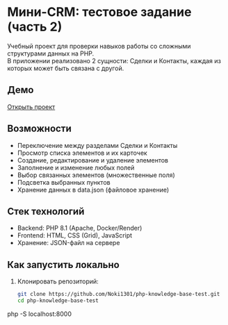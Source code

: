 # Мини-CRM: тестовое задание (часть 2)

Учебный проект для проверки навыков работы со сложными структурами данных на PHP.  
В приложении реализовано 2 сущности: Сделки и Контакты, каждая из которых может быть связана с другой.

## Демо
[Открыть проект](https://testforuchetprosto.onrender.com/)

## Возможности
- Переключение между разделами Сделки и Контакты
- Просмотр списка элементов и их карточек
- Создание, редактирование и удаление элементов
- Заполнение и изменение любых полей
- Выбор связанных элементов (множественные поля)
- Подсветка выбранных пунктов
- Хранение данных в data.json (файловое хранение)

## Стек технологий
- Backend: PHP 8.1 (Apache, Docker/Render)
- Frontend: HTML, CSS (Grid), JavaScript
- Хранение: JSON-файл на сервере

## Как запустить локально
1. Клонировать репозиторий:
   ```bash
   git clone https://github.com/Noki1301/php-knowledge-base-test.git
   cd php-knowledge-base-test
 php -S localhost:8000